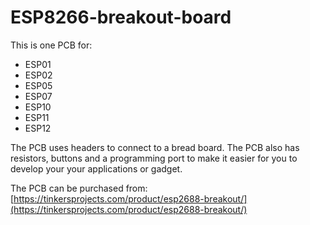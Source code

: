 # ESP8266-breakout-board
This is one  PCB for:
- ESP01
- ESP02
- ESP05
- ESP07
- ESP10
- ESP11
- ESP12

The PCB uses headers to connect to a bread board. The PCB also has resistors, buttons and a programming port to make it easier for you to develop your your applications or gadget.

The PCB can be purchased from: [https://tinkersprojects.com/product/esp2688-breakout/](https://tinkersprojects.com/product/esp2688-breakout/)
